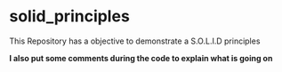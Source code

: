 # solid_principles

This Repository has a objective to demonstrate a S.O.L.I.D principles

__I also put some comments during the code to explain what is going on__
